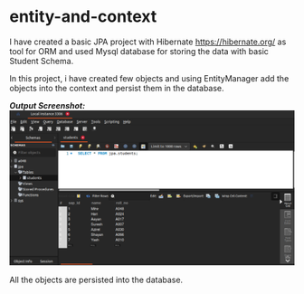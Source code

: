 # **entity-and-context**
I have created a basic 
JPA project with Hibernate https://hibernate.org/ as tool for ORM and used Mysql database
for storing the data with basic Student Schema.

In this project, i have created few objects and using EntityManager add the objects into the context
and persist them in the database. 

**_Output Screenshot:_**
![img.png](src/main/resources/output/img.png)

All the objects are persisted into the database.